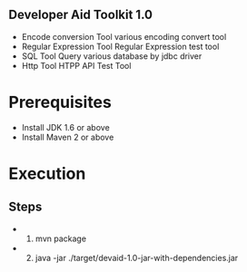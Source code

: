Developer Aid Toolkit 1.0
-----------------------------
* Encode conversion Tool
    various encoding convert tool
* Regular Expression Tool
    Regular Expression test tool
* SQL Tool
    Query various database by jdbc driver
* Http Tool
    HTPP API Test Tool

# Prerequisites
* Install JDK 1.6 or above
* Install Maven 2 or above

# Execution
## Steps
* 1) mvn package
* 2) java -jar ./target/devaid-1.0-jar-with-dependencies.jar

